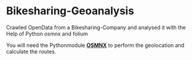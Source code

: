 # Bikesharing-Geoanalysis
Crawled OpenData from a Bikesharing-Company and analysed it with the Help of Python osmnx and folium


You will need the Pythonmodule [**OSMNX**](https://github.com/gboeing/osmnx) to perform the geolocation and calculate the routes.
